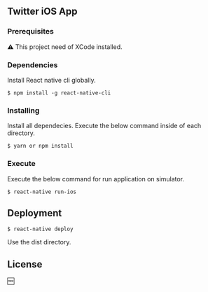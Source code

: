 ## Twitter iOS App

### Prerequisites

:warning: This project need of XCode installed.

### Dependencies

Install React native cli globally.

```
$ npm install -g react-native-cli
```

### Installing

Install all dependecies. Execute the below command inside of each directory.

```
$ yarn or npm install

```

### Execute

Execute the below command for run application on simulator.

```
$ react-native run-ios
```

## Deployment

```
$ react-native deploy

```

Use the dist directory.

## License

:free:

